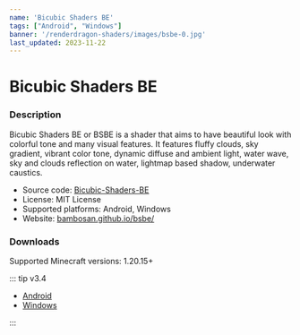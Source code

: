 ```yaml
---
name: 'Bicubic Shaders BE'
tags: ["Android", "Windows"]
banner: '/renderdragon-shaders/images/bsbe-0.jpg'
last_updated: 2023-11-22
---
```


# Bicubic Shaders BE

<Gallery
:images="[
  '/renderdragon-shaders/images/bsbe-0.jpg',
  ]"
/>

### Description

Bicubic Shaders BE or BSBE is a shader that aims to have beautiful look with colorful tone and many visual features.
It features fluffy clouds, sky gradient, vibrant color tone, dynamic diffuse and ambient light, water wave, sky and clouds reflection on water, lightmap based shadow, underwater caustics.

* Source code: [Bicubic-Shaders-BE](https://github.com/bambosan/Bicubic-Shaders-BE)
* License: MIT License
* Supported platforms: Android, Windows
* Website: [bambosan.github.io/bsbe/](https://bambosan.github.io/bsbe/)

### Downloads

Supported Minecraft versions: 1.20.15+

::: tip v3.4

* [Android](https://github.com/bambosan/Bicubic-Shaders-BE/releases/download/3.4/BSBE-3.4-RD-Android.mcpack)
* [Windows](https://github.com/bambosan/Bicubic-Shaders-BE/releases/download/3.4/BSBE-3.4-RD-Windows.mcpack)

:::
